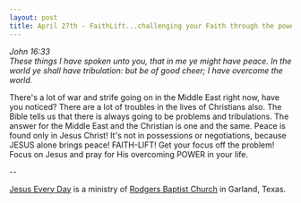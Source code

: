 ```yaml
---
layout: post
title: April 27th - FaithLift...challenging your Faith through the power of
---
```


_John 16:33  
These things I have spoken unto you, that in me ye might have peace.
In the world ye shall have tribulation: but be of good cheer; I have
overcome the world._

There's a lot of war and strife going on in the Middle East right
now, have you noticed? There are a lot of troubles in the lives of
Christians also. The Bible tells us that there is always going to be
problems and tribulations. The answer for the Middle East and the
Christian is one and the same. Peace is found only in Jesus Christ!
It's not in possessions or negotiations, because JESUS alone brings
peace! FAITH-LIFT! Get your focus off the problem! Focus on Jesus and
pray for His overcoming POWER in your life.

 --

<a href=http://jesuseveryday.net>Jesus Every Day</a> is a ministry of <a href=http://rodgersbaptist.net>Rodgers Baptist Church</a> in Garland, Texas.

